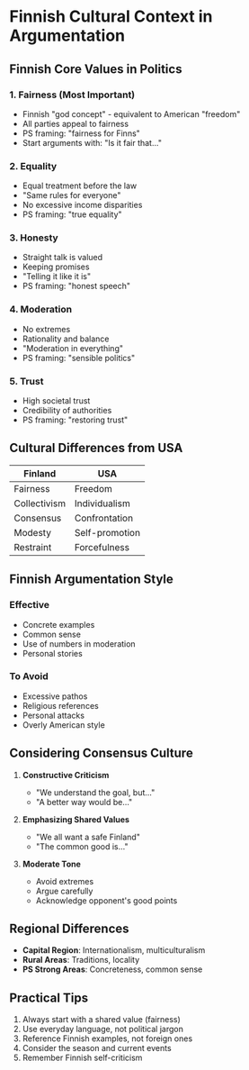 # Finnish Cultural Context in Argumentation

## Finnish Core Values in Politics

### 1. Fairness (Most Important)
- Finnish "god concept" - equivalent to American "freedom"
- All parties appeal to fairness
- PS framing: "fairness for Finns"
- Start arguments with: "Is it fair that..."

### 2. Equality
- Equal treatment before the law
- "Same rules for everyone"
- No excessive income disparities
- PS framing: "true equality"

### 3. Honesty
- Straight talk is valued
- Keeping promises
- "Telling it like it is"
- PS framing: "honest speech"

### 4. Moderation
- No extremes
- Rationality and balance
- "Moderation in everything"
- PS framing: "sensible politics"

### 5. Trust
- High societal trust
- Credibility of authorities
- PS framing: "restoring trust"

## Cultural Differences from USA

| Finland | USA |
|---------|-----|
| Fairness | Freedom |
| Collectivism | Individualism |
| Consensus | Confrontation |
| Modesty | Self-promotion |
| Restraint | Forcefulness |

## Finnish Argumentation Style

### Effective
- Concrete examples
- Common sense
- Use of numbers in moderation
- Personal stories

### To Avoid
- Excessive pathos
- Religious references
- Personal attacks
- Overly American style

## Considering Consensus Culture

1. **Constructive Criticism**
   - "We understand the goal, but..."
   - "A better way would be..."

2. **Emphasizing Shared Values**
   - "We all want a safe Finland"
   - "The common good is..."

3. **Moderate Tone**
   - Avoid extremes
   - Argue carefully
   - Acknowledge opponent's good points

## Regional Differences

- **Capital Region**: Internationalism, multiculturalism
- **Rural Areas**: Traditions, locality
- **PS Strong Areas**: Concreteness, common sense

## Practical Tips

1. Always start with a shared value (fairness)
2. Use everyday language, not political jargon
3. Reference Finnish examples, not foreign ones
4. Consider the season and current events
5. Remember Finnish self-criticism
